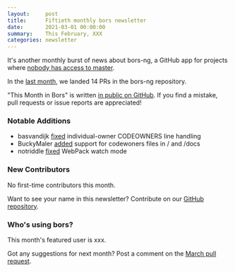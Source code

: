 ```yaml
---
layout:     post
title:      Fiftieth monthly bors newsletter
date:       2021-03-01 00:00:00
summary:    This February, XXX
categories: newsletter
---
```


It's another monthly burst of news about bors-ng, a GitHub app for projects where [nobody has access to master](https://beyermatthias.de/blog/2020/03/20/my-problem-with-the-nixos-community/).

In the [last month](https://github.com/bors-ng/bors-ng/pulls?utf8=%E2%9C%93&q=is%3Apr%20is%3Amerged%20closed%3A2021-02-01..2021-02-28),
we landed 14 PRs in the bors-ng repository.

"This Month in Bors" is written [in public on GitHub][GitHub for TMiB].
If you find a mistake, pull requests or issue reports are appreciated!

[GitHub for TMiB]: https://github.com/bors-ng/bors-ng.github.io


### Notable Additions

* basvandijk [fixed](https://github.com/bors-ng/bors-ng/pull/1142) individual-owner CODEOWNERS line handling
* BuckyMaler [added](https://github.com/bors-ng/bors-ng/pull/1155) support for codewoners files in / and /docs
* notriddle [fixed](https://github.com/bors-ng/bors-ng/pull/1158) WebPack watch mode


### New Contributors

No first-time contributors this month.

Want to see your name in this newsletter? Contribute on our [GitHub repository](https://github.com/bors-ng/bors-ng).


### Who's using bors?

This month's featured user is xxx.

Got any suggestions for next month?
Post a comment on the [March pull request](https://github.com/bors-ng/bors-ng.github.io/pull/___).
